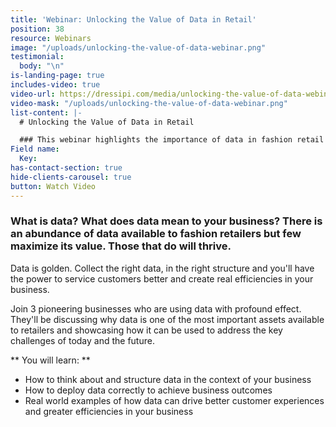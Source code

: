 ```yaml
---
title: 'Webinar: Unlocking the Value of Data in Retail'
position: 38
resource: Webinars
image: "/uploads/unlocking-the-value-of-data-webinar.png"
testimonial:
  body: "\n"
is-landing-page: true
includes-video: true
video-url: https://dressipi.com/media/unlocking-the-value-of-data-webinar.mp4
video-mask: "/uploads/unlocking-the-value-of-data-webinar.png"
list-content: |-
  # Unlocking the Value of Data in Retail

  ### This webinar highlights the importance of data in fashion retail and showcases how it can be used to address the key challenges of today and the future.
Field name:
  Key: 
has-contact-section: true
hide-clients-carousel: true
button: Watch Video
---
```


### What is data? What does data mean to your business? There is an abundance of data available to fashion retailers but few maximize its value. Those that do will thrive.

Data is golden. Collect the right data, in the right structure and you'll have the power to service customers better and create real efficiencies in your business.

Join 3 pioneering businesses who are using data with profound effect. They'll be discussing why data is one of the most important assets available to retailers and showcasing how it can be used to address the key challenges of today and the future.

** You will learn: **

* How to think about and structure data in the context of your business
* How to deploy data correctly to achieve business outcomes
* Real world examples of how data can drive better customer experiences and greater efficiencies in your business